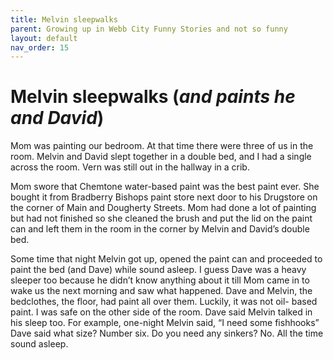 ```yaml
---
title: Melvin sleepwalks
parent: Growing up in Webb City Funny Stories and not so funny
layout: default
nav_order: 15
---
```


# Melvin sleepwalks (*and paints he and David*)

Mom was painting our bedroom.  At that time there were three of us in the room.  Melvin and David slept together in a double bed, and I had a single across the room.  Vern was still out in the hallway in a crib.

Mom swore that Chemtone water-based paint was the best paint ever.  She bought it from Bradberry Bishops paint store next door to his Drugstore on the corner of Main and Dougherty Streets. Mom had done a lot of painting but had not finished so she cleaned the brush and put the lid on the paint can and left them in the room in the corner by Melvin and David’s double bed.

Some time that night Melvin got up, opened the paint can and proceeded to paint the bed (and Dave) while sound asleep.  I guess Dave was a heavy sleeper too because he didn’t know anything about it till Mom came in to wake us the next morning and saw what happened.  Dave and Melvin, the bedclothes, the floor, had paint all over them. Luckily, it was not oil- based paint.  I was safe on the other side of the room.  Dave said Melvin talked in his sleep too. For example, one-night Melvin said, “I need some fishhooks” Dave said what size? Number six. Do you need any sinkers? No. All the time sound asleep.
